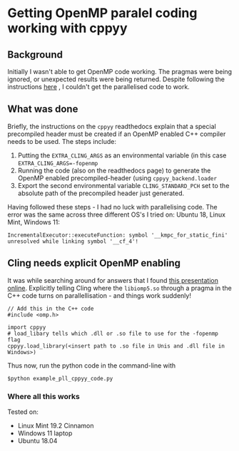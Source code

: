 # Getting OpenMP paralel coding working with cppyy


## Background
Initially I wasn't able to get OpenMP code working. The pragmas were being 
ignored, or unexpected results were being returned. Despite following 
the instructions [here](https://cppyy.readthedocs.io/en/latest/installation.html#precompiled-header)
, I couldn't get the parallelised code to work. 

## What was done
Briefly, the instructions on the ```cppyy``` readthedocs explain that a special 
precompiled header must be created if an OpenMP enabled C++ compiler needs 
to be used. The steps include:

1. Putting the ```EXTRA_CLING_ARGS``` as an 
environmental variable (in this case ```EXTRA_CLING_ARGS=-fopenmp```
1. Running the code (also on the readthedocs page) to generate
the OpenMP enabled precompiled-header (using ```cppyy_backend.loader```
1. Export the second environmental variable ```CLING_STANDARD_PCH``` set to 
the absolute path of the precompiled header just generated. 

Having followed these steps - I had no luck with parallelising code. The error
was the same across three different OS's I tried on: Ubuntu 18, Linux Mint, 
Windows 11:
```
IncrementalExecutor::executeFunction: symbol '__kmpc_for_static_fini' unresolved while linking symbol '__cf_4'!
```

## Cling needs explicit OpenMP enabling
It was while searching around for answers that I found
[this presentation online](https://archive.fosdem.org/2021/schedule/event/interactive_openmp_mpi/attachments/slides/4470/export/events/attachments/interactive_openmp_mpi/slides/4470/presentation_terboven_hahnfeld.pdf).
Explicitly telling Cling where the ```libiomp5.so``` through a pragma
in the C++ code turns on parallellisation - and things work suddenly!

```
// Add this in the C++ code
#include <omp.h>
```

```
import cppyy
# load_libary tells which .dll or .so file to use for the -fopenmp flag
cppyy.load_library(<insert path to .so file in Unis and .dll file in Windows>) 
```

Thus now, run the python code in the command-line with 
```
$python example_pll_cppyy_code.py
```

### Where all this works

Tested on:
* Linux Mint 19.2 Cinnamon
* Windows 11 laptop 
* Ubuntu 18.04



